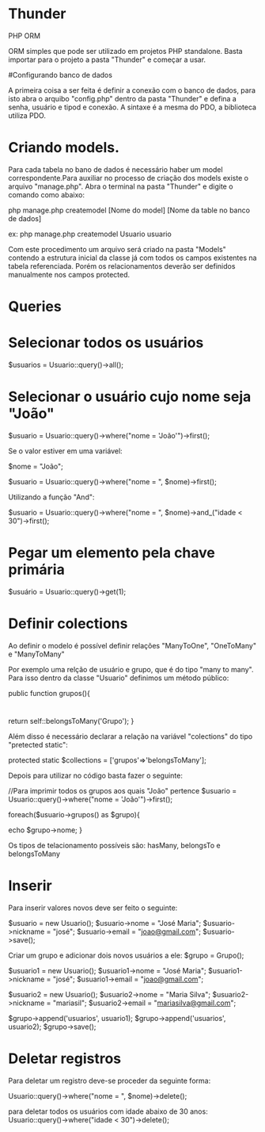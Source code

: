 # Thunder
PHP ORM 

ORM simples que pode ser utilizado em projetos PHP standalone. Basta importar para o projeto a pasta "Thunder" e começar a usar.

#Configurando banco de dados

A primeira coisa a ser feita é definir a conexão com o banco de dados, para isto abra o arquibo "config.php" dentro da pasta "Thunder" e defina a senha, usuário e tipod e conexão. A sintaxe é a mesma do PDO, a biblioteca utiliza PDO. 

# Criando models.
Para cada tabela no bano de dados é necessário haber um model correspondente.Para auxiliar no processo de criação dos models existe o arquivo "manage.php". Abra o terminal na pasta "Thunder" e digite o comando como abaixo:

php manage.php createmodel [Nome do model] [Nome da table no banco de dados]
  
ex:
php manage.php createmodel Usuario usuario

Com este procedimento um arquivo será criado na pasta "Models" contendo a estrutura inicial da classe já com todos os campos existentes na tabela referenciada. Porém os relacionamentos deverão ser definidos manualmente nos campos protected. 
  
# Queries

# Selecionar todos os usuários

$usuarios = Usuario::query()->all();

# Selecionar o usuário cujo nome seja "João"

$usuario = Usuario::query()->where("nome = 'João'")->first();

Se o valor estiver em uma variável:

$nome = "João";

$usuario = Usuario::query()->where("nome = ", $nome)->first();

Utilizando a função "And":

$usuario = Usuario::query()->where("nome = ", $nome)->and_("idade < 30")->first();

# Pegar um elemento pela chave primária

$usuário = Usuario::query()->get(1);

# Definir colections

Ao definir o modelo é possível definir relações "ManyToOne", "OneToMany" e "ManyToMany"

Por exemplo uma relção de usuário e grupo, que é do tipo "many to many". Para isso dentro da classe "Usuario" definimos um método público:

public function grupos(){
#
  return self::belongsToMany('Grupo');
}

Além disso é necessário declarar a relação na variável "colections" do tipo "pretected static":

 protected static $collections = ['grupos'=>'belongsToMany'];
 
 Depois para utilizar no código basta fazer o seguinte:
 
 //Para imprimir todos os grupos aos quais "João" pertence
 $usuario = Usuario::query()->where("nome = 'João'")->first();
 
 foreach($usuario->grupos() as $grupo){
 
  echo $grupo->nome;
 }
 
 Os tipos de telacionamento possíveis são:
 hasMany, belongsTo e belongsToMany
 
# Inserir
 
Para inserir valores novos deve ser feito o seguinte:
 
$usuario = new Usuario();
$usuario->nome = "José Maria";
$usuario->nickname = "josé";
$usuario->email = "joao@gmail.com";
$usuario->save();

Criar um grupo e adicionar dois novos usuários a ele:
$grupo = Grupo();

$usuario1 = new Usuario();
$usuario1->nome = "José Maria";
$usuario1->nickname = "josé";
$usuario1->email = "joao@gmail.com";

$usuario2 = new Usuario();
$usuario2->nome = "Maria Silva";
$usuario2->nickname = "mariasil";
$usuario2->email = "mariasilva@gmail.com";

$grupo->append('usuarios', usuario1);
$grupo->append('usuarios', usuario2);
$grupo->save();

# Deletar registros

Para deletar um registro deve-se proceder da seguinte forma:

Usuario::query()->where("nome = ", $nome)->delete();

para deletar todos os usuários com idade abaixo de 30 anos:
Usuario::query()->where("idade < 30")->delete();
